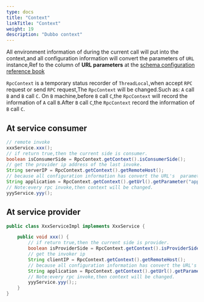 ```yaml
---
type: docs
title: "Context"
linkTitle: "Context"
weight: 19
description: "Dubbo context"
---
```


All environment information of during the current call will put into the context,and all configuration information will convert the parameters of `URL` instance,Ref to the column of **URL parameters** at the [schema configuration reference book](content/old/en/docs/v2.7/user/references/xml)


`RpcContext` is a temporary status recorder of `ThreadLocal`,when accept `RPC` request or send `RPC` request,The `RpcContext` will be  changed.Such as: `A` call `B` and `B` call `C`. On `B` machine,before `B` call `C`,the `RpcContext` will record the information of `A` call `B`.After `B` call `C`,the `RpcContext` record the information of `B` call `C`.

## At service consumer

```java
// remote invoke
xxxService.xxx();
// if return true,then the current side is consumer.
boolean isConsumerSide = RpcContext.getContext().isConsumerSide();
// get the provider ip address of the last invoke.
String serverIP = RpcContext.getContext().getRemoteHost();
// because all configuration information has convert the URL's  parameters,so at this place can get the application parameter value.
String application = RpcContext.getContext().getUrl().getParameter("application");
// Note:every rpc invoke,then context will be changed.
yyyService.yyy();
```

## At service provider

```java
public class XxxServiceImpl implements XxxService {

    public void xxx() {
        // if return true,then the current side is provider.
        boolean isProviderSide = RpcContext.getContext().isProviderSide();
        // get the invoker ip
        String clientIP = RpcContext.getContext().getRemoteHost();
        // because all configuration information has convert the URL's  parameters,so at this place can get the application parameter value.
        String application = RpcContext.getContext().getUrl().getParameter("application");
        // Note:every rpc invoke,then context will be changed.
        yyyService.yyy();;
    }
}
```

